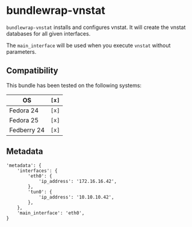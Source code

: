# bundlewrap-vnstat

`bundlewrap-vnstat` installs and configures vnstat.
It will create the vnstat databases for all given interfaces.

The `main_interface` will be used when you execute `vnstat` without parameters.

## Compatibility

This bundle has been tested on the following systems:

| OS          | `[x]` |
| ----------- | ----- |
| Fedora 24   | `[x]` |
| Fedora 25   | `[x]` |
| Fedberry 24 | `[x]` |


## Metadata

    'metadata': {
        'interfaces': {
            'eth0': {
                'ip_address': '172.16.16.42',
            },
            'tun0': {
                'ip_address': '10.10.10.42',
            },
        },
        'main_interface': 'eth0',
    }
